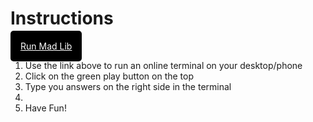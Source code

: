 <h1>Instructions</h1>
<a href='https://repl.it/@john_monte/mad-lib-20' style='color:white;background:black; padding:1rem; border-radius:5px;'>Run Mad Lib</a>
<ol>
<li>Use the link above to run an online terminal on your desktop/phone</li>
<li>Click on the green play button on the top</li>
<li>Type you answers on the right side in the terminal<li>
<li>Have Fun!</li>
</ol>